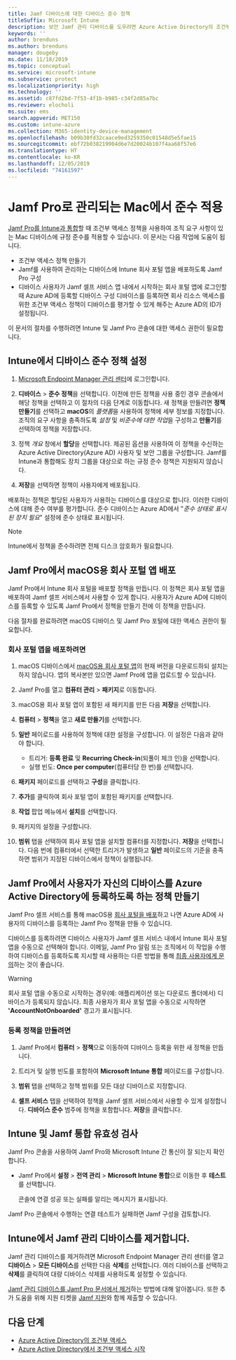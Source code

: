 ```yaml
---
title: Jamf 디바이스에 대한 디바이스 준수 정책
titleSuffix: Microsoft Intune
description: 보안 Jamf 관리 디바이스를 도우려면 Azure Active Directory의 조건부 액세스와 함께 Microsoft Intune 준수 정책을 사용합니다.
keywords: ''
author: brenduns
ms.author: brenduns
manager: dougeby
ms.date: 11/18/2019
ms.topic: conceptual
ms.service: microsoft-intune
ms.subservice: protect
ms.localizationpriority: high
ms.technology: ''
ms.assetid: c87fd2bd-7f53-4f1b-b985-c34f2d85a7bc
ms.reviewer: elocholi
ms.suite: ems
search.appverid: MET150
ms.custom: intune-azure
ms.collection: M365-identity-device-management
ms.openlocfilehash: b09b30fd32caace9ed3259350c01548d5e5fae15
ms.sourcegitcommit: ebf72b038219904d6e7d20024b107f4aa68f57e6
ms.translationtype: HT
ms.contentlocale: ko-KR
ms.lasthandoff: 12/05/2019
ms.locfileid: "74161597"
---
```

# <a name="enforce-compliance-on-macs-managed-with-jamf-pro"></a>Jamf Pro로 관리되는 Mac에서 준수 적용

[Jamf Pro를 Intune과 통합](conditional-access-integrate-jamf.md)할 때 조건부 액세스 정책을 사용하여 조직 요구 사항이 있는 Mac 디바이스에 규정 준수를 적용할 수 있습니다.  이 문서는 다음 작업에 도움이 됩니다.  

- 조건부 액세스 정책 만들기
- Jamf를 사용하여 관리하는 디바이스에 Intune 회사 포털 앱을 배포하도록 Jamf Pro 구성
- 디바이스 사용자가 Jamf 셀프 서비스 앱 내에서 시작하는 회사 포털 앱에 로그인할 때 Azure AD에 등록할 디바이스 구성 디바이스를 등록하면 회사 리소스 액세스를 위한 조건부 액세스 정책이 디바이스를 평가할 수 있게 해주는 Azure AD의 ID가 설정됩니다.  
 
이 문서의 절차를 수행하려면 Intune 및 Jamf Pro 콘솔에 대한 액세스 권한이 필요합니다.

## <a name="set-up-device-compliance-policies-in-intune"></a>Intune에서 디바이스 준수 정책 설정

1. [Microsoft Endpoint Manager 관리 센터](https://go.microsoft.com/fwlink/?linkid=2109431)에 로그인합니다.

2. **디바이스** > **준수 정책**을 선택합니다. 이전에 만든 정책을 사용 중인 경우 콘솔에서 해당 정책을 선택하고 이 절차의 다음 단계로 이동합니다. 새 정책을 만들려면 **정책 만들기**를 선택하고 **macOS**의 *플랫폼*을 사용하여 정책에 세부 정보를 지정합니다. 조직의 요구 사항을 충족하도록 *설정* 및 *비준수에 대한 작업*을 구성하고 **만들기**를 선택하여 정책을 저장합니다.

3. 정책 *개요* 창에서 **할당**을 선택합니다. 제공된 옵션을 사용하여 이 정책을 수신하는 Azure Active Directory(Azure AD) 사용자 및 보안 그룹을 구성합니다. Jamf를 Intune과 통합해도 장치 그룹을 대상으로 하는 규정 준수 정책은 지원되지 않습니다.

4. **저장**을 선택하면 정책이 사용자에게 배포됩니다.  

배포하는 정책은 할당된 사용자가 사용하는 디바이스를 대상으로 합니다. 이러한 디바이스에 대해 준수 여부를 평가합니다. 준수 디바이스는 Azure AD에서 "*준수 상태로 표시된 장치 필요*" 설정에 준수 상태로 표시됩니다.  

> [!NOTE]
> Intune에서 정책을 준수하려면 전체 디스크 암호화가 필요합니다.

## <a name="deploy-the-company-portal-app-for-macos-in-jamf-pro"></a>Jamf Pro에서 macOS용 회사 포털 앱 배포

Jamf Pro에서 Intune 회사 포털을 배포할 정책을 만듭니다. 이 정책은 회사 포털 앱을 배포하여 Jamf 셀프 서비스에서 사용할 수 있게 합니다. 사용자가 Azure AD에 디바이스를 등록할 수 있도록 Jamf Pro에서 정책을 만들기 전에 이 정책을 만듭니다.  

다음 절차를 완료하려면 macOS 디바이스 및 Jamf Pro 포털에 대한 액세스 권한이 필요합니다. 

### <a name="to-deploy-the-company-portal-app"></a>회사 포털 앱을 배포하려면  

1. macOS 디바이스에서 [macOS용 회사 포털 앱](https://go.microsoft.com/fwlink/?linkid=862280)의 현재 버전을 다운로드하되 설치는 하지 않습니다. 앱의 복사본만 있으면 Jamf Pro에 앱을 업로드할 수 있습니다.  

2. Jamf Pro를 열고 **컴퓨터 관리** > **패키지**로 이동합니다.

3. macOS용 회사 포털 앱이 포함된 새 패키지를 만든 다음 **저장**을 선택합니다.

4. **컴퓨터** > **정책**을 열고 **새로 만들기**를 선택합니다.

5. **일반** 페이로드를 사용하여 정책에 대한 설정을 구성합니다. 이 설정은 다음과 같아야 합니다.
   - 트리거: **등록 완료** 및 **Recurring Check-in**(되풀이 체크 인)을 선택합니다.
   - 실행 빈도: **Once per computer**(컴퓨터당 한 번)를 선택합니다.

6. **패키지** 페이로드를 선택하고 **구성**을 클릭합니다.

7. **추가**를 클릭하여 회사 포털 앱이 포함된 패키지를 선택합니다.

8. **작업** 팝업 메뉴에서 **설치**를 선택합니다.
9. 패키지의 설정을 구성합니다.

10. **범위** 탭을 선택하여 회사 포털 앱을 설치할 컴퓨터를 지정합니다. **저장**을 선택합니다. 다음 번에 컴퓨터에서 선택한 트리거가 발생하고 **일반** 페이로드의 기준을 충족하면 범위가 지정된 디바이스에서 정책이 실행됩니다.

## <a name="create-a-policy-in-jamf-pro-to-have-users-register-their-devices-with-azure-active-directory"></a>Jamf Pro에서 사용자가 자신의 디바이스를 Azure Active Directory에 등록하도록 하는 정책 만들기  

Jamf Pro 셀프 서비스를 통해 macOS용 [회사 포털을 배포](conditional-access-assign-jamf.md#deploy-the-company-portal-app-for-macos-in-jamf-pro)하고 나면 Azure AD에 사용자의 디바이스를 등록하는 Jamf Pro 정책을 만들 수 있습니다. 

디바이스를 등록하려면 디바이스 사용자가 Jamf 셀프 서비스 내에서 Intune 회사 포털 앱을 수동으로 선택해야 합니다. 이메일, Jamf Pro 알림 또는 조직에서 이 작업을 수행하여 디바이스를 등록하도록 지시할 때 사용하는 다른 방법을 통해 [최종 사용자에게 문의](../fundamentals/end-user-educate.md)하는 것이 좋습니다. 

> [!WARNING]
> 회사 포털 앱을 수동으로 시작하는 경우(예: 애플리케이션 또는 다운로드 폴더에서) 디바이스가 등록되지 않습니다. 최종 사용자가 회사 포털 앱을 수동으로 시작하면 **'AccountNotOnboarded'** 경고가 표시됩니다.

### <a name="to-create-the-registration-policy"></a>등록 정책을 만들려면  

1. Jamf Pro에서 **컴퓨터** > **정책**으로 이동하여 디바이스 등록을 위한 새 정책을 만듭니다.

2. 트리거 및 실행 빈도를 포함하여 **Microsoft Intune 통합** 페이로드를 구성합니다.

3. **범위** 탭을 선택하고 정책 범위를 모든 대상 디바이스로 지정합니다.

4. **셀프 서비스** 탭을 선택하여 정책을 Jamf 셀프 서비스에서 사용할 수 있게 설정합니다. **디바이스 준수** 범주에 정책을 포함합니다. **저장**을 클릭합니다.

## <a name="validate-intune-and-jamf-integration"></a>Intune 및 Jamf 통합 유효성 검사  

Jamf Pro 콘솔을 사용하여 Jamf Pro와 Microsoft Intune 간 통신이 잘 되는지 확인합니다. 

- Jamf Pro에서 **설정** > **전역 관리** > **Microsoft Intune 통합**으로 이동한 후 **테스트**를 선택합니다.

    콘솔에 연결 성공 또는 실패를 알리는 메시지가 표시됩니다.  

Jamf Pro 콘솔에서 수행하는 연결 테스트가 실패하면 Jamf 구성을 검토합니다. 


## <a name="removing-a-jamf-managed-device-from-intune"></a>Intune에서 Jamf 관리 디바이스를 제거합니다.

Jamf 관리 디바이스를 제거하려면 Microsoft Endpoint Manager 관리 센터를 열고 **디바이스** > **모든 디바이스**를 선택한 다음 **삭제**를 선택합니다.  여러 디바이스를 선택하고 **삭제**를 클릭하여 대량 디바이스 삭제를 사용하도록 설정할 수 있습니다.

[Jamf 관리 디바이스를 Jamf Pro 문서에서 제거](https://www.jamf.com/jamf-nation/articles/80/unmanaging-computers-while-preserving-their-inventory-information)하는 방법에 대해 알아봅니다. 또한 추가 도움을 위해 지원 티켓을 [Jamf 지원](https://www.jamf.com/support/)와 함께 제출할 수 있습니다. 

## <a name="next-steps"></a>다음 단계

- [Azure Active Directory의 조건부 액세스](https://docs.microsoft.com/azure/active-directory/active-directory-conditional-access-azure-portal)
- [Azure Active Directory에서 조건부 액세스 시작](https://docs.microsoft.com/azure/active-directory/active-directory-conditional-access-azure-portal-get-started)
